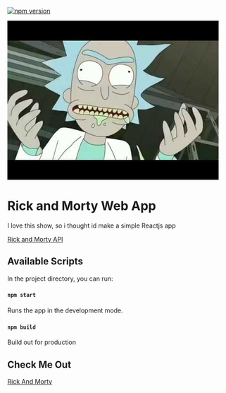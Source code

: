 [![npm version](https://badge.fury.io/js/npm.svg)](https://badge.fury.io/js/npm)

![Sauce](sauce.jpg)

# Rick and Morty Web App

I love this show, so i thought id make a simple Reactjs app

[Rick and Morty API](https://rickandmortyapi.com/)

## Available Scripts

In the project directory, you can run:

#### `npm start`

Runs the app in the development mode.

#### `npm build`

Build out for production

## Check Me Out

[Rick And Morty](https://rickandmorty2019.herokuapp.com/)
